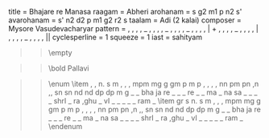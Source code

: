 title = Bhajare re Manasa
raagam = Abheri
arohanam = s g2 m1 p n2 s'
avarohanam = s' n2 d2 p m1 g2 r2 s
taalam = Adi (2 kalai)
composer = Mysore Vasudevacharyar
pattern =  , , , , _ , , , , _ , , , , _ , , , , | + , , , , _ , , , , | , , , , _ , , , , ||
cyclesperline = 1
squeeze = 1
iast = sahityam

>> \empty

>> \bold Pallavi

>> \enum
>> \item
, , n. s        m , , ,         mpm mg g gm     p m p ,         , , , nn        pm pn ,n ,,     sn sn nd nd     dp dp m g
_ _ bha ja      re _ _ _        re _ _ ma       _ na sa _       _ _ _ shrI      _ ra ,ghu _     vI _ _ _        _ _ ram _
>> \item
gr s n. s       m , , ,         mpm mg g gm     p m p ,         , , , nn        pm pn ,n ,,     sn sn nd nd     dp dp m g
_ _  bha ja     re _ _ _        re _ _ ma       _ na sa _       _ _ _ shrI      _ ra ,ghu _     vI _ _ _        _ _ ram _
>> \endenum

